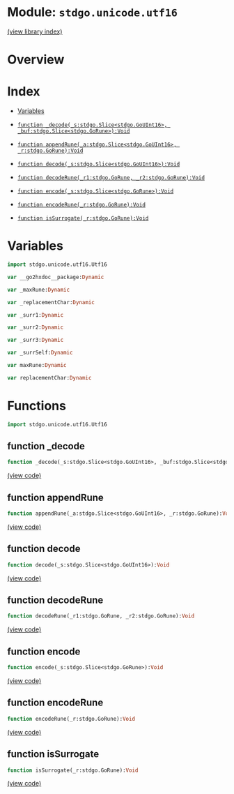 # Module: `stdgo.unicode.utf16`

[(view library index)](../../stdgo.md)


# Overview


# Index


- [Variables](<#variables>)

- [`function _decode(_s:stdgo.Slice<stdgo.GoUInt16>, _buf:stdgo.Slice<stdgo.GoRune>):Void`](<#function-_decode>)

- [`function appendRune(_a:stdgo.Slice<stdgo.GoUInt16>, _r:stdgo.GoRune):Void`](<#function-appendrune>)

- [`function decode(_s:stdgo.Slice<stdgo.GoUInt16>):Void`](<#function-decode>)

- [`function decodeRune(_r1:stdgo.GoRune, _r2:stdgo.GoRune):Void`](<#function-decoderune>)

- [`function encode(_s:stdgo.Slice<stdgo.GoRune>):Void`](<#function-encode>)

- [`function encodeRune(_r:stdgo.GoRune):Void`](<#function-encoderune>)

- [`function isSurrogate(_r:stdgo.GoRune):Void`](<#function-issurrogate>)

# Variables


```haxe
import stdgo.unicode.utf16.Utf16
```


```haxe
var __go2hxdoc__package:Dynamic
```


```haxe
var _maxRune:Dynamic
```


```haxe
var _replacementChar:Dynamic
```


```haxe
var _surr1:Dynamic
```


```haxe
var _surr2:Dynamic
```


```haxe
var _surr3:Dynamic
```


```haxe
var _surrSelf:Dynamic
```


```haxe
var maxRune:Dynamic
```


```haxe
var replacementChar:Dynamic
```


# Functions


```haxe
import stdgo.unicode.utf16.Utf16
```


## function \_decode


```haxe
function _decode(_s:stdgo.Slice<stdgo.GoUInt16>, _buf:stdgo.Slice<stdgo.GoRune>):Void
```


[\(view code\)](<./Utf16.hx#L17>)


## function appendRune


```haxe
function appendRune(_a:stdgo.Slice<stdgo.GoUInt16>, _r:stdgo.GoRune):Void
```


[\(view code\)](<./Utf16.hx#L15>)


## function decode


```haxe
function decode(_s:stdgo.Slice<stdgo.GoUInt16>):Void
```


[\(view code\)](<./Utf16.hx#L16>)


## function decodeRune


```haxe
function decodeRune(_r1:stdgo.GoRune, _r2:stdgo.GoRune):Void
```


[\(view code\)](<./Utf16.hx#L12>)


## function encode


```haxe
function encode(_s:stdgo.Slice<stdgo.GoRune>):Void
```


[\(view code\)](<./Utf16.hx#L14>)


## function encodeRune


```haxe
function encodeRune(_r:stdgo.GoRune):Void
```


[\(view code\)](<./Utf16.hx#L13>)


## function isSurrogate


```haxe
function isSurrogate(_r:stdgo.GoRune):Void
```


[\(view code\)](<./Utf16.hx#L11>)


